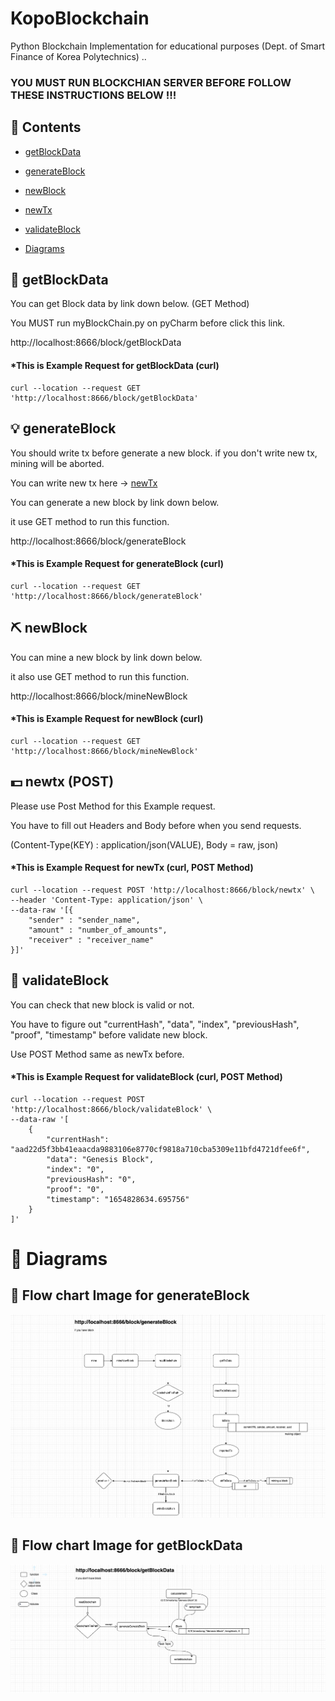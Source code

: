 
# KopoBlockchain
Python Blockchain Implementation for educational purposes (Dept. of Smart Finance of Korea Polytechnics)
..

### YOU MUST RUN BLOCKCHIAN SERVER BEFORE FOLLOW THESE INSTRUCTIONS BELOW !!!

## 📖 Contents

- [getBlockData](#-getBlockData)

- [generateBlock](#-generateBlock)

- [newBlock](#-newBlock)

- [newTx](#-newTx-post)

- [validateBlock](#-validateBlock)

- [Diagrams](#-Diagrams)






## 🧱 getBlockData

You can get Block data by link down below. (GET Method)

You MUST run myBlockChain.py on pyCharm before click this link.

http://localhost:8666/block/getBlockData

#### *This is Example Request for getBlockData (curl)
```
curl --location --request GET 'http://localhost:8666/block/getBlockData'
```

## 💡 generateBlock
You should write tx before generate a new block. if you don't write new tx, mining will be aborted.

You can write new tx here -> [newTx](#-newTx-post)

You can generate a new block by link down below.

it use GET method to run this function.

http://localhost:8666/block/generateBlock

#### *This is Example Request for generateBlock (curl)
```
curl --location --request GET 'http://localhost:8666/block/generateBlock'
```

## ⛏ newBlock

You can mine a new block by link down below.

it also use GET method to run this function.

http://localhost:8666/block/mineNewBlock

#### *This is Example Request for newBlock (curl)
```
curl --location --request GET 'http://localhost:8666/block/mineNewBlock'
```


## 💵 newtx (POST)
Please use Post Method for this Example request.

You have to fill out Headers and Body before when you send requests.

(Content-Type(KEY) : application/json(VALUE), Body = raw, json)

#### *This is Example Request for newTx (curl, POST Method)
```
curl --location --request POST 'http://localhost:8666/block/newtx' \
--header 'Content-Type: application/json' \
--data-raw '[{
    "sender" : "sender_name",
    "amount" : "number_of_amounts",
    "receiver" : "receiver_name"
}]'
```


## 🔎 validateBlock
You can check that new block is valid or not.

You have to figure out "currentHash", "data", "index", "previousHash", "proof", "timestamp" before validate new block.

Use POST Method same as newTx before.

#### *This is Example Request for validateBlock (curl, POST Method)

```
curl --location --request POST 'http://localhost:8666/block/validateBlock' \
--data-raw '[
    {
        "currentHash": "aad22d5f3bb41eaacda9883106e8770cf9818a710cba5309e11bfd4721dfee6f",
        "data": "Genesis Block",
        "index": "0",
        "previousHash": "0",
        "proof": "0",
        "timestamp": "1654828634.695756"
    }
]'
```
# 💎 Diagrams
## 🌊 Flow chart Image for generateBlock
![initial](https://github.com/SunghwanNam/KopoBlockchain/blob/283eac7a1299875d4ff556ae97afd2aae0e8186b/generateBlock.png)

## 🌊 Flow chart Image for getBlockData
![initial](https://github.com/SunghwanNam/KopoBlockchain/blob/283eac7a1299875d4ff556ae97afd2aae0e8186b/getBlockData.png)
